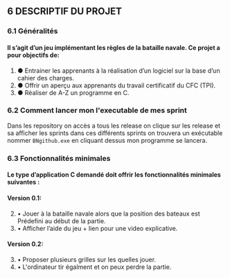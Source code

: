 ## 6 DESCRIPTIF	DU	PROJET
### 6.1 Généralités
#### Il	s’agit	d’un	jeu	implémentant	les	règles	de	la	bataille	navale.	Ce	projet	a	pour	objectifs	de:
1. ● Entrainer	les	apprenants	à	la	réalisation	d’un	logiciel	sur	la	base	d’un	cahier	des	charges.
1. ● Offrir	un	aperçu	aux	apprenants	du	travail	certificatif	du	CFC	(TPI).
1. ● Réaliser	de	A-Z	un	programme	en	C.
### 6.2 Comment lancer mon l'executable de mes sprint
Dans les repository on accès a tous les release on clique sur les release et sa afficher les sprints dans ces différents sprints on trouvera un exécutable nommer `BNgithub.exe` en cliquant dessus mon programme se lancera.
### 6.3 Fonctionnalités minimales
#### Le	type	d’application	C	demandé	doit	offrir	les	fonctionnalités	minimales	suivantes	:
#### Version	0.1:
2. • Jouer	 à	 la	 bataille	 navale	 alors	 que	 la	 position	 des	 bateaux	 est	 Prédefini au début de la partie.
2. • Afficher	l’aide	du	jeu + lien pour une video explicative.
#### Version 0.2:
3. • Proposer plusieurs grilles sur les quelles jouer.
3. • L'ordinateur tir égalment et on peux perdre la partie.

